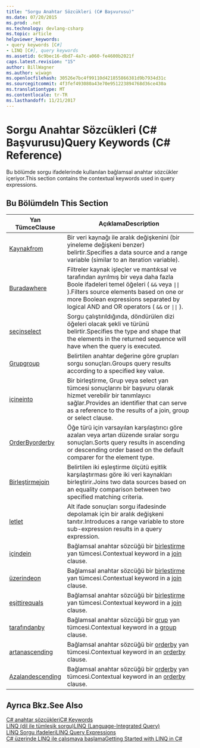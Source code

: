 ```yaml
---
title: "Sorgu Anahtar Sözcükleri (C# Başvurusu)"
ms.date: 07/20/2015
ms.prod: .net
ms.technology: devlang-csharp
ms.topic: article
helpviewer_keywords:
- query keywords [C#]
- LINQ [C#], query keywords
ms.assetid: 6c9bec16-dbd7-4a7c-a060-fe4600b2021f
caps.latest.revision: "15"
author: BillWagner
ms.author: wiwagn
ms.openlocfilehash: 30526e7bc4f99110d421855866381d9b7934d31c
ms.sourcegitcommit: 4f3fef493080a43e70e951223894768d36ce430a
ms.translationtype: MT
ms.contentlocale: tr-TR
ms.lasthandoff: 11/21/2017
---
```

# <a name="query-keywords-c-reference"></a><span data-ttu-id="c6395-102">Sorgu Anahtar Sözcükleri (C# Başvurusu)</span><span class="sxs-lookup"><span data-stu-id="c6395-102">Query Keywords (C# Reference)</span></span>
<span data-ttu-id="c6395-103">Bu bölümde sorgu ifadelerinde kullanılan bağlamsal anahtar sözcükler içeriyor.</span><span class="sxs-lookup"><span data-stu-id="c6395-103">This section contains the contextual keywords used in query expressions.</span></span>  
  
## <a name="in-this-section"></a><span data-ttu-id="c6395-104">Bu Bölümde</span><span class="sxs-lookup"><span data-stu-id="c6395-104">In This Section</span></span>  
  
|<span data-ttu-id="c6395-105">Yan Tümce</span><span class="sxs-lookup"><span data-stu-id="c6395-105">Clause</span></span>|<span data-ttu-id="c6395-106">Açıklama</span><span class="sxs-lookup"><span data-stu-id="c6395-106">Description</span></span>|  
|------------|-----------------|  
|[<span data-ttu-id="c6395-107">Kaynak</span><span class="sxs-lookup"><span data-stu-id="c6395-107">from</span></span>](../../../csharp/language-reference/keywords/from-clause.md)|<span data-ttu-id="c6395-108">Bir veri kaynağı ile aralık değişkenini (bir yineleme değişkeni benzer) belirtir.</span><span class="sxs-lookup"><span data-stu-id="c6395-108">Specifies a data source and a range variable (similar to an iteration variable).</span></span>|  
|[<span data-ttu-id="c6395-109">Burada</span><span class="sxs-lookup"><span data-stu-id="c6395-109">where</span></span>](../../../csharp/language-reference/keywords/where-clause.md)|<span data-ttu-id="c6395-110">Filtreler kaynak işleçler ve mantıksal ve tarafından ayrılmış bir veya daha fazla Boole ifadeleri temel öğeleri ( `&&` veya <code>&#124;&#124;</code> ).</span><span class="sxs-lookup"><span data-stu-id="c6395-110">Filters source elements based on one or more Boolean expressions separated by logical AND and OR operators ( `&&` or <code>&#124;&#124;</code> ).</span></span>|  
|[<span data-ttu-id="c6395-111">seçin</span><span class="sxs-lookup"><span data-stu-id="c6395-111">select</span></span>](../../../csharp/language-reference/keywords/select-clause.md)|<span data-ttu-id="c6395-112">Sorgu çalıştırıldığında, döndürülen dizi öğeleri olacak şekli ve türünü belirtir.</span><span class="sxs-lookup"><span data-stu-id="c6395-112">Specifies the type and shape that the elements in the returned sequence will have when the query is executed.</span></span>|  
|[<span data-ttu-id="c6395-113">Grup</span><span class="sxs-lookup"><span data-stu-id="c6395-113">group</span></span>](../../../csharp/language-reference/keywords/group-clause.md)|<span data-ttu-id="c6395-114">Belirtilen anahtar değerine göre grupları sorgu sonuçları.</span><span class="sxs-lookup"><span data-stu-id="c6395-114">Groups query results according to a specified key value.</span></span>|  
|[<span data-ttu-id="c6395-115">içine</span><span class="sxs-lookup"><span data-stu-id="c6395-115">into</span></span>](../../../csharp/language-reference/keywords/into.md)|<span data-ttu-id="c6395-116">Bir birleştirme, Grup veya select yan tümcesi sonuçlarını bir başvuru olarak hizmet verebilir bir tanımlayıcı sağlar.</span><span class="sxs-lookup"><span data-stu-id="c6395-116">Provides an identifier that can serve as a reference to the results of a join, group or select clause.</span></span>|  
|[<span data-ttu-id="c6395-117">OrderBy</span><span class="sxs-lookup"><span data-stu-id="c6395-117">orderby</span></span>](../../../csharp/language-reference/keywords/orderby-clause.md)|<span data-ttu-id="c6395-118">Öğe türü için varsayılan karşılaştırıcı göre azalan veya artan düzende sıralar sorgu sonuçları.</span><span class="sxs-lookup"><span data-stu-id="c6395-118">Sorts query results in ascending or descending order based on the default comparer for the element type.</span></span>|  
|[<span data-ttu-id="c6395-119">Birleştirme</span><span class="sxs-lookup"><span data-stu-id="c6395-119">join</span></span>](../../../csharp/language-reference/keywords/join-clause.md)|<span data-ttu-id="c6395-120">Belirtilen iki eşleştirme ölçütü eşitlik karşılaştırması göre iki veri kaynakları birleştirir.</span><span class="sxs-lookup"><span data-stu-id="c6395-120">Joins two data sources based on an equality comparison between two specified matching criteria.</span></span>|  
|[<span data-ttu-id="c6395-121">let</span><span class="sxs-lookup"><span data-stu-id="c6395-121">let</span></span>](../../../csharp/language-reference/keywords/let-clause.md)|<span data-ttu-id="c6395-122">Alt ifade sonuçları sorgu ifadesinde depolamak için bir aralık değişkeni tanıtır.</span><span class="sxs-lookup"><span data-stu-id="c6395-122">Introduces a range variable to store sub-expression results in a query expression.</span></span>|  
|[<span data-ttu-id="c6395-123">içinde</span><span class="sxs-lookup"><span data-stu-id="c6395-123">in</span></span>](../../../csharp/language-reference/keywords/in.md)|<span data-ttu-id="c6395-124">Bağlamsal anahtar sözcüğü bir [birleştirme](../../../csharp/language-reference/keywords/join-clause.md) yan tümcesi.</span><span class="sxs-lookup"><span data-stu-id="c6395-124">Contextual keyword in a [join](../../../csharp/language-reference/keywords/join-clause.md) clause.</span></span>|  
|[<span data-ttu-id="c6395-125">üzerinde</span><span class="sxs-lookup"><span data-stu-id="c6395-125">on</span></span>](../../../csharp/language-reference/keywords/on.md)|<span data-ttu-id="c6395-126">Bağlamsal anahtar sözcüğü bir [birleştirme](../../../csharp/language-reference/keywords/join-clause.md) yan tümcesi.</span><span class="sxs-lookup"><span data-stu-id="c6395-126">Contextual keyword in a [join](../../../csharp/language-reference/keywords/join-clause.md) clause.</span></span>|  
|[<span data-ttu-id="c6395-127">eşittir</span><span class="sxs-lookup"><span data-stu-id="c6395-127">equals</span></span>](../../../csharp/language-reference/keywords/equals.md)|<span data-ttu-id="c6395-128">Bağlamsal anahtar sözcüğü bir [birleştirme](../../../csharp/language-reference/keywords/join-clause.md) yan tümcesi.</span><span class="sxs-lookup"><span data-stu-id="c6395-128">Contextual keyword in a [join](../../../csharp/language-reference/keywords/join-clause.md) clause.</span></span>|  
|[<span data-ttu-id="c6395-129">tarafından</span><span class="sxs-lookup"><span data-stu-id="c6395-129">by</span></span>](../../../csharp/language-reference/keywords/by.md)|<span data-ttu-id="c6395-130">Bağlamsal anahtar sözcüğü bir [grup](../../../csharp/language-reference/keywords/group-clause.md) yan tümcesi.</span><span class="sxs-lookup"><span data-stu-id="c6395-130">Contextual keyword in a [group](../../../csharp/language-reference/keywords/group-clause.md) clause.</span></span>|  
|[<span data-ttu-id="c6395-131">artan</span><span class="sxs-lookup"><span data-stu-id="c6395-131">ascending</span></span>](../../../csharp/language-reference/keywords/ascending.md)|<span data-ttu-id="c6395-132">Bağlamsal anahtar sözcüğü bir [orderby](../../../csharp/language-reference/keywords/orderby-clause.md) yan tümcesi.</span><span class="sxs-lookup"><span data-stu-id="c6395-132">Contextual keyword in an [orderby](../../../csharp/language-reference/keywords/orderby-clause.md) clause.</span></span>|  
|[<span data-ttu-id="c6395-133">Azalan</span><span class="sxs-lookup"><span data-stu-id="c6395-133">descending</span></span>](../../../csharp/language-reference/keywords/descending.md)|<span data-ttu-id="c6395-134">Bağlamsal anahtar sözcüğü bir [orderby](../../../csharp/language-reference/keywords/orderby-clause.md) yan tümcesi.</span><span class="sxs-lookup"><span data-stu-id="c6395-134">Contextual keyword in an [orderby](../../../csharp/language-reference/keywords/orderby-clause.md) clause.</span></span>|  
  
## <a name="see-also"></a><span data-ttu-id="c6395-135">Ayrıca Bkz.</span><span class="sxs-lookup"><span data-stu-id="c6395-135">See Also</span></span>  
 [<span data-ttu-id="c6395-136">C# anahtar sözcükleri</span><span class="sxs-lookup"><span data-stu-id="c6395-136">C# Keywords</span></span>](../../../csharp/language-reference/keywords/index.md)  
 [<span data-ttu-id="c6395-137">LINQ (dil ile tümleşik sorgu)</span><span class="sxs-lookup"><span data-stu-id="c6395-137">LINQ (Language-Integrated Query)</span></span>](../../programming-guide/concepts/linq/index.md)  
 [<span data-ttu-id="c6395-138">LINQ Sorgu ifadeleri</span><span class="sxs-lookup"><span data-stu-id="c6395-138">LINQ Query Expressions</span></span>](../../../csharp/programming-guide/linq-query-expressions/index.md)  
 [<span data-ttu-id="c6395-139">C# üzerinde LINQ ile çalışmaya başlama</span><span class="sxs-lookup"><span data-stu-id="c6395-139">Getting Started with LINQ in C#</span></span>](../../../csharp/programming-guide/concepts/linq/getting-started-with-linq.md)
